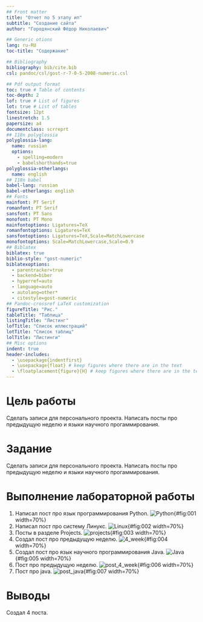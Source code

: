 ```yaml
---
## Front matter
title: "Отчет по 5 этапу ип"
subtitle: "Создание сайта"
author: "Городянский Фёдор Николаевич"

## Generic otions
lang: ru-RU
toc-title: "Содержание"

## Bibliography
bibliography: bib/cite.bib
csl: pandoc/csl/gost-r-7-0-5-2008-numeric.csl

## Pdf output format
toc: true # Table of contents
toc-depth: 2
lof: true # List of figures
lot: true # List of tables
fontsize: 12pt
linestretch: 1.5
papersize: a4
documentclass: scrreprt
## I18n polyglossia
polyglossia-lang:
  name: russian
  options:
	- spelling=modern
	- babelshorthands=true
polyglossia-otherlangs:
  name: english
## I18n babel
babel-lang: russian
babel-otherlangs: english
## Fonts
mainfont: PT Serif
romanfont: PT Serif
sansfont: PT Sans
monofont: PT Mono
mainfontoptions: Ligatures=TeX
romanfontoptions: Ligatures=TeX
sansfontoptions: Ligatures=TeX,Scale=MatchLowercase
monofontoptions: Scale=MatchLowercase,Scale=0.9
## Biblatex
biblatex: true
biblio-style: "gost-numeric"
biblatexoptions:
  - parentracker=true
  - backend=biber
  - hyperref=auto
  - language=auto
  - autolang=other*
  - citestyle=gost-numeric
## Pandoc-crossref LaTeX customization
figureTitle: "Рис."
tableTitle: "Таблица"
listingTitle: "Листинг"
lofTitle: "Список иллюстраций"
lotTitle: "Список таблиц"
lolTitle: "Листинги"
## Misc options
indent: true
header-includes:
  - \usepackage{indentfirst}
  - \usepackage{float} # keep figures where there are in the text
  - \floatplacement{figure}{H} # keep figures where there are in the text
---
```


# Цель работы

Сделать записи для персонального проекта. Написать посты про предыдущую неделю и языки научного прогаммирования.

# Задание

Сделать записи для персонального проекта. Написать посты про предыдущую неделю и языки научного прогаммирования.


# Выполнение лабораторной работы

1. Написал пост про язык программирования Python.
![Python](image/im2.png){#fig:001 width=70%}
2. Написал пост про систему Линукс.
![Linux](image/im3.png){#fig:002 width=70%}
3. Посты в разделе Projects.
![projects](image/im1.png){#fig:003 width=70%}
4. Создал пост про предыдущую неделю.
![4_week](image/im4.png){#fig:004 width=70%}
5. Создал пост про язык научного программирования Java.
![Java](image/im5.png){#fig:005 width=70%}
6. Пост про предыдущую неделю.
![post_4_week](image/im6.png){#fig:006 width=70%} 
7. Пост про java.
![post_java](image/im7.png){#fig:007 width=70%}


# Выводы

Создал 4 поста.

